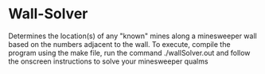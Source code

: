 # Wall-Solver
Determines the location(s) of any "known" mines along a minesweeper wall based on the numbers adjacent to the wall.
To execute, compile the program using the make file, run the command ./wallSolver.out and follow the onscreen
instructions to solve your minesweeper qualms
